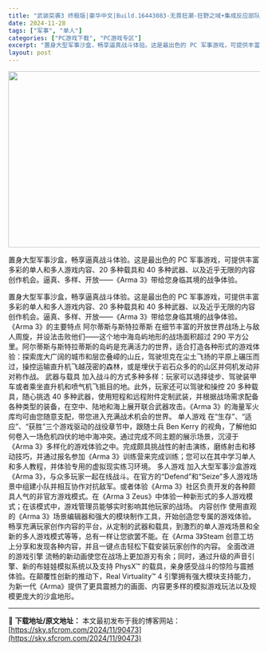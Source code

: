 ```yaml
---
title: "武装突袭3 终极版|豪华中文|Build.16443083-无畏狂潮-狂野之域+集成反应部队DLC+全DLC|解压即撸|"
date: 2024-11-28
tags: ["军事", "单人"]
categories: ["PC游戏下载", "PC游戏专区"]
excerpt: "置身大型军事沙盒，畅享逼真战斗体验。这是最出色的 PC 军事游戏，可提供丰富多彩的单人和多人游戏内容、20 多种载具和 40 多种武器、以及近乎无限的内容创作机会。逼真、多样、开放——《Arma 3》带给您身临其境的战争体验。 置身大型军事沙盒，畅享逼真战斗体验。这是最出色的 PC 军事游戏，可提供&hellip;"
layout: post
---
```


<img class="aligncenter size-full wp-image-90456" src="https://sky.sfcrom.com/wp-content/uploads/2024/11/2024112809062915.webp" alt="" width="616" height="353" />

置身大型军事沙盒，畅享逼真战斗体验。这是最出色的 PC 军事游戏，可提供丰富多彩的单人和多人游戏内容、20 多种载具和 40 多种武器、以及近乎无限的内容创作机会。逼真、多样、开放——《Arma 3》带给您身临其境的战争体验。

置身大型军事沙盒，畅享逼真战斗体验。这是最出色的 PC 军事游戏，可提供丰富多彩的单人和多人游戏内容、20 多种载具和 40 多种武器、以及近乎无限的内容创作机会。逼真、多样、开放——《Arma 3》带给您身临其境的战争体验。
《Arma 3》的主要特点
阿尔蒂斯与斯特拉蒂斯
在细节丰富的开放世界战场上与敌人周旋，并设法击败他们——这个地中海岛屿地形的战场面积超过 290 平方公里。阿尔蒂斯与斯特拉蒂斯的岛屿是充满活力的世界，适合打造各种形式的游戏体验：探索庞大广阔的城市和层峦叠嶂的山丘，驾驶坦克在尘土飞扬的平原上碾压而过，操控运输直升机飞越茂密的森林，或是埋伏于岩石众多的的山区并伺机发动非对称作战。
武器与载具
加入战斗的方式多种多样：玩家可以选择徒步、驾驶装甲车或者乘坐直升机和喷气机飞抵目的地。此外，玩家还可以驾驶和操控 20 多种载具，随心挑选 40 多种武器，使用短程和远程附件定制武装，并根据战场需求配备各种类型的装备，在空中、陆地和海上展开联合武器攻击。《Arma 3》的海量军火库均可由您随意支配，带您进入充满战术机会的世界。
单人游戏
在“生存”、“适应”、“获胜”三个游戏驱动的战役章节中，跟随士兵 Ben Kerry 的视角，了解他如何卷入一场危机四伏的地中海冲突。通过完成不同主题的展示场景，沉浸于《Arma 3》多样化的游戏体验之中。完成颇具挑战性的射击演练，磨练射击和移动技巧，并通过报名参加《Arma 3》训练营来完成训练；您可以在其中学习单人和多人教程，并体验专用的虚拟现实练习环境。
多人游戏
加入大型军事沙盒游戏《Arma 3》，与众多玩家一起在线战斗。在官方的“Defend”和“Seize”多人游戏场景中组建小队并相互协作对抗敌军。或者体验《Arma 3》社区负责开发的各种颇具人气的非官方游戏模式。在《Arma 3 Zeus》中体验一种新形式的多人游戏模式；在该模式中，游戏管理员能够实时影响其他玩家的战场。
内容创作
使用直观的《Arma 3》场景编辑器和强大的模块制作工具，开始创造您专属的游戏体验。畅享充满玩家创作内容的平台，从定制的武器和载具，到激烈的单人游戏场景和全新的多人游戏模式等等，总有一样让您欲罢不能。在《Arma 3》Steam 创意工坊上分享和发现各种内容，并且一键点击轻松下载安装玩家创作的内容。
全面改进的游戏引擎
流畅的新动画使您在战场上更加游刃有余；同时，通过升级的声音引擎、新的布娃娃模拟系统以及支持 PhysX™ 的载具，亲身感受战斗的惊险与震撼体验。在颠覆性创新的推动下，Real Virtuality™ 4 引擎拥有强大模块支持能力，为新一代《Arma》提供了更具震撼力的画面、内容更多样的模拟游戏玩法以及规模更庞大的沙盒地形。

---
📖 **下载地址/原文地址：** 本文最初发布于我的博客网站：[https://sky.sfcrom.com/2024/11/90473](https://sky.sfcrom.com/2024/11/90473)
